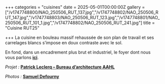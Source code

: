 +++
categories = "cuisines"
date = 2025-05-01T00:00:00Z
gallery = ["/v1747748800/NAO_250506_RUT_137.jpg","/v1747748802/NAO_250506_RUT_147.jpg","/v1747748803/NAO_250506_RUT_123.jpg","/v1747748801/NAO_250506_RUT_101_1.jpg","/v1747748802/NAO_250506_RUT_241.jpg"]
title = "Cuisine RUT25"

+++
La cuisine en bouleau massif rehaussée de son plan de travail et ses carrelages blancs s’impose en doux contraste avec le sol.

En fond, dans un encadrement plus brut et industriel, le foyer dont nous vous parlons [**ici**](/realisations/sejours/sejour-rut25/).

_Projet :_ [**Patrick Leclerq – Bureau d’architecture AAHL**](http://www.aahl.be/)

_Photos :_ [**Samuel Defourny**](https://www.smdf.be/)